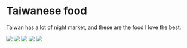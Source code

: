 # Taiwanese food
<div>
Taiwan has a lot of night market, and these are the food I love the best.
</div>

![](https://i.imgur.com/mbBSjQZ.jpg)
![](https://i.imgur.com/05xzNud.jpg)
![](https://i.imgur.com/bfWOjxJ.jpg)
![](https://i.imgur.com/hdDnH8c.jpg)
![](https://i.imgur.com/oOqaa2Q.jpg)
